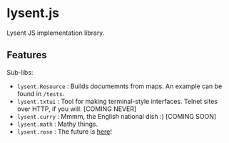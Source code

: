 # lysent.js
Lysent JS implementation library.

## Features
Sub-libs:

- `lysent.Resource` : Builds documemnts from maps. An example can be found in `/tests`.
- `lysent.txtui` : Tool for making terminal-style interfaces. Telnet sites over HTTP, if you will. [COMING NEVER]
- `lysent.curry` : Mmmm, the English national dish :) [COMING SOON]
- `lysent.math` : Mathy things.
- `lysent.rose` : The future is [here](./ROSE.md)!
